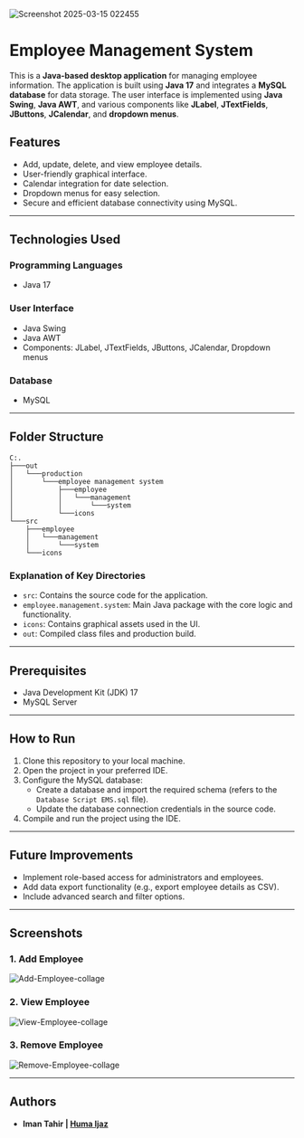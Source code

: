 ![Screenshot 2025-03-15 022455](https://github.com/user-attachments/assets/f35d523d-6f64-4c92-9caa-fecd23ca3990)

# Employee Management System  

This is a **Java-based desktop application** for managing employee information. The application is built using **Java 17** and integrates a **MySQL database** for data storage. The user interface is implemented using **Java Swing**, **Java AWT**, and various components like **JLabel**, **JTextFields**, **JButtons**, **JCalendar**, and **dropdown menus**.

## Features  

- Add, update, delete, and view employee details.  
- User-friendly graphical interface.  
- Calendar integration for date selection.  
- Dropdown menus for easy selection.  
- Secure and efficient database connectivity using MySQL.  

---

## Technologies Used  

### Programming Languages  
- Java 17  

### User Interface  
- Java Swing  
- Java AWT  
- Components: JLabel, JTextFields, JButtons, JCalendar, Dropdown menus  

### Database  
- MySQL  

---

## Folder Structure  

```plaintext
C:.
├───out
│   └───production
│       └───employee management system
│           ├───employee
│           │   └───management
│           │       └───system
│           └───icons
└───src
    ├───employee
    │   └───management
    │       └───system
    └───icons
```

### Explanation of Key Directories  

- `src`: Contains the source code for the application.  
- `employee.management.system`: Main Java package with the core logic and functionality.  
- `icons`: Contains graphical assets used in the UI.  
- `out`: Compiled class files and production build.  

---

## Prerequisites  

- Java Development Kit (JDK) 17  
- MySQL Server  

---

## How to Run  

1. Clone this repository to your local machine.  
2. Open the project in your preferred IDE.  
3. Configure the MySQL database:
   - Create a database and import the required schema (refers to the `Database Script EMS.sql` file).  
   - Update the database connection credentials in the source code.  
4. Compile and run the project using the IDE.  

---

## Future Improvements  

- Implement role-based access for administrators and employees.  
- Add data export functionality (e.g., export employee details as CSV).  
- Include advanced search and filter options.  

---

## Screenshots  

### 1. Add Employee
![Add-Employee-collage](https://github.com/user-attachments/assets/d0a3675c-6b4e-48ea-a5f0-5c417aeadbce)

### 2. View Employee
![View-Employee-collage](https://github.com/user-attachments/assets/2e7a5fad-f9a0-4c37-b5b9-fa2568be4b99)

### 3. Remove Employee
![Remove-Employee-collage](https://github.com/user-attachments/assets/4130a585-3d16-4efc-a993-68c95c8637d6)

---

## Authors  

- **Iman Tahir | [Huma Ijaz](https://github.com/Huma-Ijaz)**
